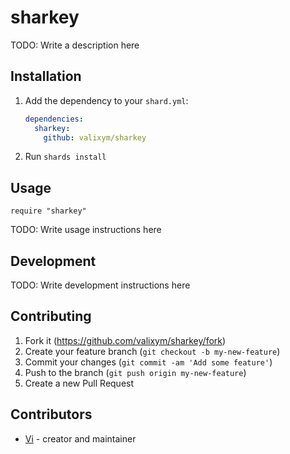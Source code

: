 # sharkey

TODO: Write a description here

## Installation

1. Add the dependency to your `shard.yml`:

   ```yaml
   dependencies:
     sharkey:
       github: valixym/sharkey
   ```

2. Run `shards install`

## Usage

```crystal
require "sharkey"
```

TODO: Write usage instructions here

## Development

TODO: Write development instructions here

## Contributing

1. Fork it (<https://github.com/valixym/sharkey/fork>)
2. Create your feature branch (`git checkout -b my-new-feature`)
3. Commit your changes (`git commit -am 'Add some feature'`)
4. Push to the branch (`git push origin my-new-feature`)
5. Create a new Pull Request

## Contributors

- [Vi](https://github.com/valixym) - creator and maintainer
